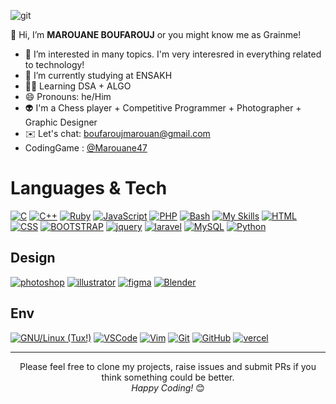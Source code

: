 ![git](https://github.com/MarouaneBouf/MarouaneBouf/assets/104838272/cf828b3c-a61c-4784-a418-3fc8c8a88d0e)

👋 Hi, I’m <b style="font-weight: 700">MAROUANE BOUFAROUJ</b> or you might know me as Grainme!
- 🔭 I’m interested in many topics. I'm very interesred in everything related to technology!
- 🌱 I’m currently studying at ENSAKH
- 👨‍💻 Learning DSA + ALGO
- 😄 Pronouns: he/Him
- 👽 I'm a Chess player + Competitive Programmer + Photographer + Graphic Designer
- ✉️ Let's chat: boufaroujmarouan@gmail.com
- CodingGame : <a href="https://www.codingame.com/profile/9799d01606ec741adaf4a7b6297bbfdb5509884">@Marouane47</a>


# Languages & Tech

[![C](https://skillicons.dev/icons?i=c)](https://gcc.gnu.org/)
[![C++](https://skillicons.dev/icons?i=cpp)](https://clang.llvm.org/cxx_status.html)
[![Ruby](https://skillicons.dev/icons?i=ruby)](https://docs.microsoft.com/en-us/dotnet/csharp/)
[![JavaScript](https://skillicons.dev/icons?i=javascript)](https://developer.mozilla.org/en/docs/Web/JavaScript)
[![PHP](https://skillicons.dev/icons?i=php)](https://www.php.net/)
[![Bash](https://skillicons.dev/icons?i=bash)](https://www.gnu.org/software/bash/)
[![My Skills](https://skillicons.dev/icons?i=java,nodejs,figma)](https://skillicons.dev)
[![HTML](https://skillicons.dev/icons?i=html)](https://developer.mozilla.org/fr/docs/Web/HTML)
[![CSS](https://skillicons.dev/icons?i=css)](https://developer.mozilla.org/fr/docs/Web/CSS)
[![BOOTSTRAP](https://skillicons.dev/icons?i=bootstrap)](https://getbootstrap.com)
[![jquery](https://skillicons.dev/icons?i=jquery)]()
[![laravel](https://skillicons.dev/icons?i=laravel)](https://www.python.org/)
[![MySQL](https://skillicons.dev/icons?i=mysql)](https://www.mysql.com/)
[![Python](https://skillicons.dev/icons?i=python)](https://www.python.org/)
</section>

## Design
[![photoshop](https://skillicons.dev/icons?i=photoshop)](https://www.adobe.com/)
[![illustrator](https://skillicons.dev/icons?i=illustrator)](https://www.adobe.com/)
[![figma](https://skillicons.dev/icons?i=figma)](https://www.figma.com/)
[![Blender](https://skillicons.dev/icons?i=blender)](https://www.blender.org/)


## Env
[![GNU/Linux (Tux!)](https://skillicons.dev/icons?i=linux)](https://www.gnu.org/gnu/linux-and-gnu.html)
[![VSCode](https://skillicons.dev/icons?i=vscode)](https://code.visualstudio.com/)
[![Vim](https://skillicons.dev/icons?i=vim)](https://www.vim.org/)
[![Git](https://skillicons.dev/icons?i=git)](https://git-scm.com/)
[![GitHub](https://skillicons.dev/icons?i=github)](https://github.com/)
[![vercel](https://skillicons.dev/icons?i=vercel)](https://www.vercel.com/)


<hr>
<div align="center">
Please feel free to clone my projects, raise issues and submit PRs if you think something could be better. <br>
<i>Happy Coding!</i> 😊
